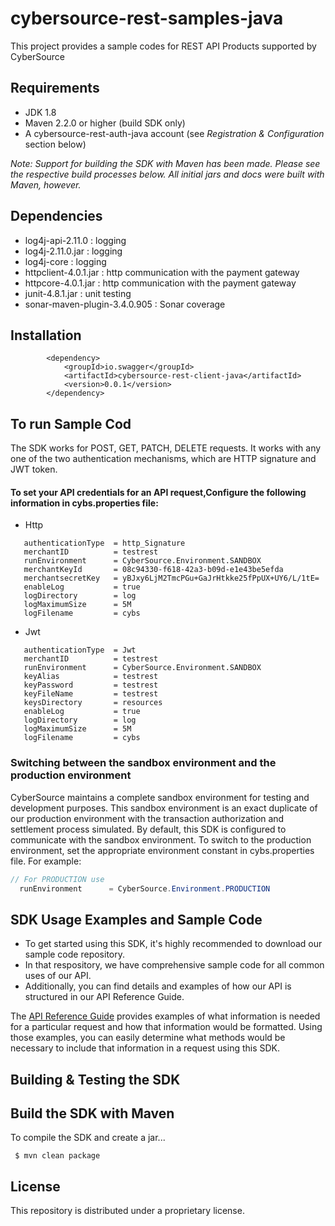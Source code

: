 # cybersource-rest-samples-java
This project provides a sample codes for REST API Products supported by CyberSource

## Requirements
* JDK 1.8
* Maven 2.2.0 or higher (build SDK only)
* A cybersource-rest-auth-java account (see _Registration & Configuration_ section below)

_Note: Support for building the SDK with Maven has been made. Please see the respective build processes below. 
 All initial jars and docs were built with Maven, however._
 
 ## Dependencies
* log4j-api-2.11.0              : logging
* log4j-2.11.0.jar              : logging
* log4j-core                    : logging
* httpclient-4.0.1.jar          : http communication with the payment gateway
* httpcore-4.0.1.jar            : http communication with the payment gateway
* junit-4.8.1.jar               : unit testing
* sonar-maven-plugin-3.4.0.905  : Sonar coverage

## Installation
```
		<dependency>
			<groupId>io.swagger</groupId>
			<artifactId>cybersource-rest-client-java</artifactId>
			<version>0.0.1</version>
		</dependency>
```
## To run Sample Cod

The SDK works for POST, GET, PATCH, DELETE requests.
It works with any one of the two authentication mechanisms, which are HTTP signature and JWT token.

#### To set your API credentials for an API request,Configure the following information in cybs.properties file:
  
  * Http

```
   authenticationType  = http_Signature
   merchantID 	       = testrest
   runEnvironment      = CyberSource.Environment.SANDBOX
   merchantKeyId       = 08c94330-f618-42a3-b09d-e1e43be5efda
   merchantsecretKey   = yBJxy6LjM2TmcPGu+GaJrHtkke25fPpUX+UY6/L/1tE=
   enableLog           = true
   logDirectory        = log
   logMaximumSize      = 5M
   logFilename         = cybs
```
  * Jwt

```
   authenticationType  = Jwt
   merchantID 	       = testrest
   runEnvironment      = CyberSource.Environment.SANDBOX
   keyAlias		       = testrest
   keyPassword	       = testrest
   keyFileName         = testrest
   keysDirectory       = resources
   enableLog           = true
   logDirectory        = log
   logMaximumSize      = 5M
   logFilename         = cybs
```

### Switching between the sandbox environment and the production environment
CyberSource maintains a complete sandbox environment for testing and development purposes. This sandbox environment is an exact
duplicate of our production environment with the transaction authorization and settlement process simulated. By default, this SDK is 
configured to communicate with the sandbox environment. To switch to the production environment, set the appropriate environment 
constant in cybs.properties file.  For example:

```java
// For PRODUCTION use
  runEnvironment      = CyberSource.Environment.PRODUCTION
```

## SDK Usage Examples and Sample Code
 * To get started using this SDK, it's highly recommended to download our sample code repository.
 * In that respository, we have comprehensive sample code for all common uses of our API.
 * Additionally, you can find details and examples of how our API is structured in our API Reference Guide.

The [API Reference Guide](https://developer.cybersource.com/api/reference/api-reference.html) provides examples of what information is needed for a particular request and how that information would be formatted. Using those examples, you can easily determine what methods would be necessary to include that information in a request
using this SDK.

## Building & Testing the SDK
Build the SDK with Maven
------------------------

To compile the SDK and create a jar...

  ` $ mvn clean package`
  
## License
This repository is distributed under a proprietary license.
